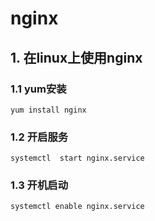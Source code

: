 # nginx

## 1. 在linux上使用nginx

### 1.1 yum安装

`yum install nginx`

### 1.2 开启服务

`systemctl  start nginx.service`

### 1.3 开机启动

`systemctl enable nginx.service`

